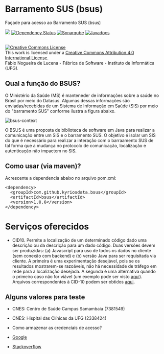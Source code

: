 # Barramento SUS (bsus)
Façade para acesso ao Barramento SUS (bsus) 

[<img src="https://api.travis-ci.org/kyriosdata/bsus.svg?branch=master">](https://travis-ci.org/kyriosdata/bsus)
[![Dependency Status](https://www.versioneye.com/user/projects/5818f81589f0a91d55eb921c/badge.svg?style=flat-square)](https://www.versioneye.com/user/projects/5818f81589f0a91d55eb921c)
[![Sonarqube](https://sonarqube.com/api/badges/gate?key=com.github.kyriosdata.bsus:bsus)](https://sonarqube.com/dashboard/index?id=com.github.kyriosdata.bsus%3Absus)
[![Javadocs](http://javadoc.io/badge/com.github.kyriosdata.bsus/bsus.svg)](http://javadoc.io/doc/com.github.kyriosdata.bsus/bsus)

<br />
<a rel="license" href="http://creativecommons.org/licenses/by/4.0/">
<img alt="Creative Commons License" style="border-width:0"
 src="https://i.creativecommons.org/l/by/4.0/88x31.png" /></a>
 <br />This work is licensed under a <a rel="license" 
 href="http://creativecommons.org/licenses/by/4.0/">Creative Commons 
 Attribution 4.0 International License</a>. 
 <br />Fábio Nogueira de Lucena - Fábrica de Software - 
 Instituto de Informática (UFG).

## Qual a função do BSUS?
O Ministério da Saúde (MS) é manteneder de informações sobre a saúde no Brasil por meio do Datasus. Algumas dessas informações são enviadas/recebidas de um Sistema de Informação em Saúde (SIS) por meio do "barramento SUS" conforme ilustra a figura abaixo.

![bsus-context](https://cloud.githubusercontent.com/assets/1735792/24827988/9b06f354-1c2a-11e7-98dc-38a80be4de77.png)

O BSUS é uma proposta de biblioteca de software em Java para realizar a comunicação entre um SIS e o barramento SUS. O objetivo é isolar um SIS do que é necessário para realizar a interação com o barraamento SUS de tal forma que a mudança no protocolo de comunicação, localização e autenticação não impactem no SIS. 


## Como usar (via maven)?

Acrescente a dependencia abaixo no arquivo pom.xml:

<pre>
&lt;dependency&gt;
  &lt;groupId&gt;com.github.kyriosdata.bsus&lt;/groupId&gt;
  &lt;artifactId&gt;bsus&lt;/artifactId&gt;
  &lt;version&gt;1.0.0&lt;/version&gt;
&lt;/dependency&gt;
</pre>

# Serviços oferecidos
- CID10. Permite a localização de um determinado código dado uma descrição ou da descrição para um dado código. Duas versões devem ser produzidas: (a) Javascript para uso de todos os dados no cliente (sem conexão com backend) e (b) versão Java para ser requisitada via cliente. A primeira é uma experimentação desejável, pois se os resultados mostrarem-se razoáveis, não há necessidade de tráfego em rede para a localização desejada. A segunda é uma alternativa quando o primeiro caso não for viável (um exemplo pode ser visto [aqui](http://www.icd10codesearch.com/)). Arquivos correspondentes à CID-10 podem ser obtidos [aqui](http://www.datasus.gov.br/cid10/V2008/cid10.htm).

## Alguns valores para teste
- CNES: Centro de Saúde Campus Samambaia (7381549)
- CNES: Hispital das Clínicas da UFG (2338424)

- Como armazenar as credenciais de acesso?
- [Google](https://support.google.com/cloud/answer/6310037?hl=en)
- [Stackoverflow](http://stackoverflow.com/questions/25964435/different-ways-to-store-a-password-variable-in-a-java-web-application/25969056#25969056)


